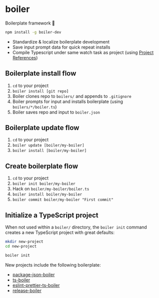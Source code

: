 # boiler

Boilerplate framework 🥘

```bash
npm install -g boiler-dev
```

- Standardize & localize boilerplate development
- Save input prompt data for quick repeat installs
- Compile Typescript under same watch task as project (using [Project References](typescriptlang.org/docs/handbook/project-references.html))

## Boilerplate install flow

1. `cd` to your project
2. `boiler install [git repo]`
3. Boiler clones repo to `boilers/` and appends to `.gitignore`
4. Boiler prompts for input and installs boilerplate (using `boilers/*/boiler.ts`)
5. Boiler saves repo and input to `boiler.json`

## Boilerplate update flow

1. `cd` to your project
2. `boiler update [boiler/my-boiler]`
3. `boiler install [boiler/my-boiler]`

## Create boilerplate flow

1. `cd` to your project
2. `boiler init boiler/my-boiler`
3. Hack on `boiler/my-boiler/boiler.ts`
4. `boiler install boiler/my-boiler`
5. `boiler commit boiler/my-boiler "First commit"`

## Initialize a TypeScript project

When not used within a `boiler/` directory, the `boiler init` command creates a new TypeScript project with great defaults:

```bash
mkdir new-project
cd new-project

boiler init
```

New projects include the following boilerplate:

- [package-json-boiler](https://github.com/boiler-dev/package-json-boiler)
- [ts-boiler](https://github.com/boiler-dev/ts-boiler)
- [eslint-prettier-ts-boiler](https://github.com/boiler-dev/eslint-prettier-ts-boiler)
- [release-boiler](https://github.com/boiler-dev/release-boiler)
